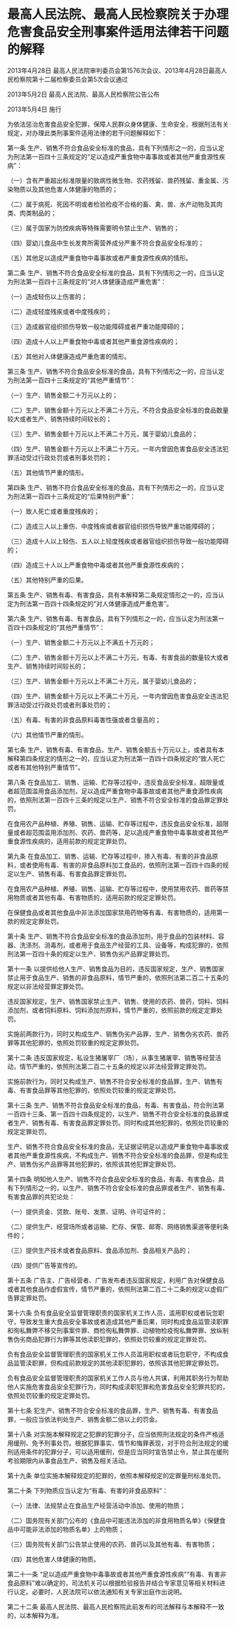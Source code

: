# 最高人民法院、最高人民检察院关于办理危害食品安全刑事案件适用法律若干问题的解释

2013年4月28日 最高人民法院审判委员会第1576次会议、2013年4月28日最高人民检察院第十二届检察委员会第5次会议通过

2013年5月2日 最高人民法院、最高人民检察院公告公布

2013年5月4日 施行



为依法惩治危害食品安全犯罪，保障人民群众身体健康、生命安全，根据刑法有关规定，对办理此类刑事案件适用法律的若干问题解释如下：

第一条 生产、销售不符合食品安全标准的食品，具有下列情形之一的，应当认定为刑法第一百四十三条规定的“足以造成严重食物中毒事故或者其他严重食源性疾病”：

（一）含有严重超出标准限量的致病性微生物、农药残留、兽药残留、重金属、污染物质以及其他危害人体健康的物质的；

（二）属于病死、死因不明或者检验检疫不合格的畜、禽、兽、水产动物及其肉类、肉类制品的；

（三）属于国家为防控疾病等特殊需要明令禁止生产、销售的；

（四）婴幼儿食品中生长发育所需营养成分严重不符合食品安全标准的；

（五）其他足以造成严重食物中毒事故或者严重食源性疾病的情形。

第二条 生产、销售不符合食品安全标准的食品，具有下列情形之一的，应当认定为刑法第一百四十三条规定的“对人体健康造成严重危害”：

（一）造成轻伤以上伤害的；

（二）造成轻度残疾或者中度残疾的；

（三）造成器官组织损伤导致一般功能障碍或者严重功能障碍的；

（四）造成十人以上严重食物中毒或者其他严重食源性疾病的；

（五）其他对人体健康造成严重危害的情形。

第三条 生产、销售不符合食品安全标准的食品，具有下列情形之一的，应当认定为刑法第一百四十三条规定的“其他严重情节”：

（一）生产、销售金额二十万元以上的；

（二）生产、销售金额十万元以上不满二十万元，不符合食品安全标准的食品数量较大或者生产、销售持续时间较长的；

（三）生产、销售金额十万元以上不满二十万元，属于婴幼儿食品的；

（四）生产、销售金额十万元以上不满二十万元，一年内曾因危害食品安全违法犯罪活动受过行政处罚或者刑事处罚的；

（五）其他情节严重的情形。

第四条 生产、销售不符合食品安全标准的食品，具有下列情形之一的，应当认定为刑法第一百四十三条规定的“后果特别严重”：

（一）致人死亡或者重度残疾的；

（二）造成三人以上重伤、中度残疾或者器官组织损伤导致严重功能障碍的；

（三）造成十人以上轻伤、五人以上轻度残疾或者器官组织损伤导致一般功能障碍的；

（四）造成三十人以上严重食物中毒或者其他严重食源性疾病的；

（五）其他特别严重的后果。

第五条 生产、销售有毒、有害食品，具有本解释第二条规定情形之一的，应当认定为刑法第一百四十四条规定的“对人体健康造成严重危害”。

第六条 生产、销售有毒、有害食品，具有下列情形之一的，应当认定为刑法第一百四十四条规定的“其他严重情节”：

（一）生产、销售金额二十万元以上不满五十万元的；

（二）生产、销售金额十万元以上不满二十万元，有毒、有害食品的数量较大或者生产、销售持续时间较长的；

（三）生产、销售金额十万元以上不满二十万元，属于婴幼儿食品的；

（四）生产、销售金额十万元以上不满二十万元，一年内曾因危害食品安全违法犯罪活动受过行政处罚或者刑事处罚的；

（五）有毒、有害的非食品原料毒害性强或者含量高的；

（六）其他情节严重的情形。

第七条 生产、销售有毒、有害食品，生产、销售金额五十万元以上，或者具有本解释第四条规定的情形之一的，应当认定为刑法第一百四十四条规定的“致人死亡或者有其他特别严重情节”。

第八条 在食品加工、销售、运输、贮存等过程中，违反食品安全标准，超限量或者超范围滥用食品添加剂，足以造成严重食物中毒事故或者其他严重食源性疾病的，依照刑法第一百四十三条的规定以生产、销售不符合安全标准的食品罪定罪处罚。

在食用农产品种植、养殖、销售、运输、贮存等过程中，违反食品安全标准，超限量或者超范围滥用添加剂、农药、兽药等，足以造成严重食物中毒事故或者其他严重食源性疾病的，适用前款的规定定罪处罚。

第九条 在食品加工、销售、运输、贮存等过程中，掺入有毒、有害的非食品原料，或者使用有毒、有害的非食品原料加工食品的，依照刑法第一百四十四条的规定以生产、销售有毒、有害食品罪定罪处罚。

在食用农产品种植、养殖、销售、运输、贮存等过程中，使用禁用农药、兽药等禁用物质或者其他有毒、有害物质的，适用前款的规定定罪处罚。

在保健食品或者其他食品中非法添加国家禁用药物等有毒、有害物质的，适用第一款的规定定罪处罚。

第十条 生产、销售不符合食品安全标准的食品添加剂，用于食品的包装材料、容器、洗涤剂、消毒剂，或者用于食品生产经营的工具、设备等，构成犯罪的，依照刑法第一百四十条的规定以生产、销售伪劣产品罪定罪处罚。

第十一条 以提供给他人生产、销售食品为目的，违反国家规定，生产、销售国家禁止用于食品生产、销售的非食品原料，情节严重的，依照刑法第二百二十五条的规定以非法经营罪定罪处罚。

违反国家规定，生产、销售国家禁止生产、销售、使用的农药、兽药，饲料、饲料添加剂，或者饲料原料、饲料添加剂原料，情节严重的，依照前款的规定定罪处罚。

实施前两款行为，同时又构成生产、销售伪劣产品罪，生产、销售伪劣农药、兽药罪等其他犯罪的，依照处罚较重的规定定罪处罚。

第十二条 违反国家规定，私设生猪屠宰厂（场），从事生猪屠宰、销售等经营活动，情节严重的，依照刑法第二百二十五条的规定以非法经营罪定罪处罚。

实施前款行为，同时又构成生产、销售不符合安全标准的食品罪，生产、销售有毒、有害食品罪等其他犯罪的，依照处罚较重的规定定罪处罚。

第十三条 生产、销售不符合食品安全标准的食品，有毒、有害食品，符合刑法第一百四十三条、第一百四十四条规定的，以生产、销售不符合安全标准的食品罪或者生产、销售有毒、有害食品罪定罪处罚。同时构成其他犯罪的，依照处罚较重的规定定罪处罚。

生产、销售不符合食品安全标准的食品，无证据证明足以造成严重食物中毒事故或者其他严重食源性疾病，不构成生产、销售不符合安全标准的食品罪，但是构成生产、销售伪劣产品罪等其他犯罪的，依照该其他犯罪定罪处罚。

第十四条 明知他人生产、销售不符合食品安全标准的食品，有毒、有害食品，具有下列情形之一的，以生产、销售不符合安全标准的食品罪或者生产、销售有毒、有害食品罪的共犯论处：

（一）提供资金、贷款、账号、发票、证明、许可证件的；

（二）提供生产、经营场所或者运输、贮存、保管、邮寄、网络销售渠道等便利条件的；

（三）提供生产技术或者食品原料、食品添加剂、食品相关产品的；

（四）提供广告等宣传的。

第十五条 广告主、广告经营者、广告发布者违反国家规定，利用广告对保健食品或者其他食品作虚假宣传，情节严重的，依照刑法第二百二十二条的规定以虚假广告罪定罪处罚。

第十六条 负有食品安全监督管理职责的国家机关工作人员，滥用职权或者玩忽职守，导致发生重大食品安全事故或者造成其他严重后果，同时构成食品监管渎职罪和徇私舞弊不移交刑事案件罪、商检徇私舞弊罪、动植物检疫徇私舞弊罪、放纵制售伪劣商品犯罪行为罪等其他渎职犯罪的，依照处罚较重的规定定罪处罚。

负有食品安全监督管理职责的国家机关工作人员滥用职权或者玩忽职守，不构成食品监管渎职罪，但构成前款规定的其他渎职犯罪的，依照该其他犯罪定罪处罚。

负有食品安全监督管理职责的国家机关工作人员与他人共谋，利用其职务行为帮助他人实施危害食品安全犯罪行为，同时构成渎职犯罪和危害食品安全犯罪共犯的，依照处罚较重的规定定罪处罚。

第十七条 犯生产、销售不符合安全标准的食品罪，生产、销售有毒、有害食品罪，一般应当依法判处生产、销售金额二倍以上的罚金。

第十八条 对实施本解释规定之犯罪的犯罪分子，应当依照刑法规定的条件严格适用缓刑、免予刑事处罚。根据犯罪事实、情节和悔罪表现，对于符合刑法规定的缓刑适用条件的犯罪分子，可以适用缓刑，但是应当同时宣告禁止令，禁止其在缓刑考验期限内从事食品生产、销售及相关活动。

第十九条 单位实施本解释规定的犯罪的，依照本解释规定的定罪量刑标准处罚。

第二十条 下列物质应当认定为“有毒、有害的非食品原料”：

（一）法律、法规禁止在食品生产经营活动中添加、使用的物质；

（二）国务院有关部门公布的《食品中可能违法添加的非食用物质名单》《保健食品中可能非法添加的物质名单》上的物质；

（三）国务院有关部门公告禁止使用的农药、兽药以及其他有毒、有害物质；

（四）其他危害人体健康的物质。

第二十一条 “足以造成严重食物中毒事故或者其他严重食源性疾病”“有毒、有害非食品原料”难以确定的，司法机关可以根据检验报告并结合专家意见等相关材料进行认定。必要时，人民法院可以依法通知有关专家出庭作出说明。

第二十二条 最高人民法院、最高人民检察院此前发布的司法解释与本解释不一致的，以本解释为准。